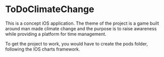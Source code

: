 # ToDoClimateChange
This is a concept iOS application. The theme of the project is a game built around man made climate change and the purpose is to raise awareness while providing a platform for time management. 

To get the project to work, you would have to create the pods folder, following the IOS charts framework. 
